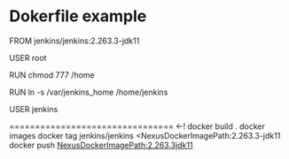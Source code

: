 # Dokerfile example
FROM jenkins/jenkins:2.263.3-jdk11

USER root

RUN chmod 777 /home

RUN ln -s /var/jenkins_home /home/jenkins

USER jenkins


================================
<-!
docker build .
docker images
docker tag jenkins/jenkins  <NexusDockerImagePath:2.263.3-jdk11
docker push  <NexusDockerImagePath:2.263.3jdk11>
  
